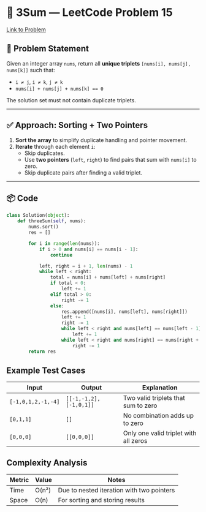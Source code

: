 # 🧠 3Sum — LeetCode Problem 15

[Link to Problem](https://leetcode.com/problems/3sum)

## 🧩 Problem Statement

Given an integer array `nums`, return all **unique triplets** `[nums[i], nums[j], nums[k]]` such that:

- `i ≠ j`, `i ≠ k`, `j ≠ k`
- `nums[i] + nums[j] + nums[k] == 0`

The solution set must not contain duplicate triplets.

---

## ✅ Approach: Sorting + Two Pointers

1. **Sort the array** to simplify duplicate handling and pointer movement.
2. **Iterate** through each element `i`:
   - Skip duplicates.
   - Use **two pointers** (`left`, `right`) to find pairs that sum with `nums[i]` to zero.
   - Skip duplicate pairs after finding a valid triplet.

---

## 📦 Code

```python
class Solution(object):
    def threeSum(self, nums):
        nums.sort()
        res = []

        for i in range(len(nums)):
            if i > 0 and nums[i] == nums[i - 1]:
                continue

            left, right = i + 1, len(nums) - 1
            while left < right:
                total = nums[i] + nums[left] + nums[right]
                if total < 0:
                    left += 1
                elif total > 0:
                    right -= 1
                else:
                    res.append([nums[i], nums[left], nums[right]])
                    left += 1
                    right -= 1
                    while left < right and nums[left] == nums[left - 1]:
                        left += 1
                    while left < right and nums[right] == nums[right + 1]:
                        right -= 1
        return res
```

## Example Test Cases
| Input              | Output                  | Explanation                              |
|-------------------|-------------------------|------------------------------------------|
| `[-1,0,1,2,-1,-4]` | `[[-1,-1,2],[-1,0,1]]`  | Two valid triplets that sum to zero      |
| `[0,1,1]`          | `[]`                    | No combination adds up to zero           |
| `[0,0,0]`          | `[[0,0,0]]`             | Only one valid triplet with all zeros    |



## Complexity Analysis
| Metric     | Value     | Notes                                      |
|------------|-----------|--------------------------------------------|
| Time       | O(n²)     | Due to nested iteration with two pointers |
| Space      | O(n)      | For sorting and storing results           |
